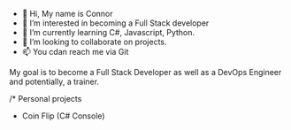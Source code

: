 - 👋 Hi, My name is Connor
- 👀 I’m interested in becoming a Full Stack developer
- 🌱 I’m currently learning C#, Javascript, Python. 
- 💞️ I’m looking to collaborate on projects.
- 📫 You cdan reach me via Git

My goal is to become a Full Stack Developer as well as a DevOps Engineer and potentially, a trainer. 

<!---
Ookamisphere/Ookamisphere is a ✨ special ✨ repository because its `README.md` (this file) appears on your GitHub profile.
You can click the Preview link to take a look at your changes.
--->

/* Personal projects 
   - Coin Flip (C# Console) 
